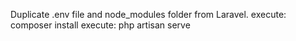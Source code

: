 Duplicate .env file and node_modules folder from Laravel.
execute: composer install
execute: php artisan serve

